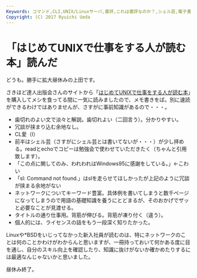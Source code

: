 ```yaml
---
Keywords: コマンド,CLI,UNIX/Linuxサーバ,書評,これは書評なのか？,シェル芸,電子書籍便利,頭の中だだ漏らし
Copyright: (C) 2017 Ryuichi Ueda
---
```


# 「はじめてUNIXで仕事をする人が読む本」読んだ
どうも。勝手に拡大昼休みの上田です。

さきほど達人出版会さんのサイトから「<a href="http://tatsu-zine.com/books/hajimete-unix-shigoto" target="_blank">はじめてUNIXで仕事をする人が読む本</a>」を購入してメシを食ってる間に一気に読みましたので、メモ書きをば。別に速読ができるわけではありませんが、さすがに事前知識があるので・・・。

<!--more-->

<ul>
 <li>歯切れのよい文で淡々と解説。歯切れよい（二回言う）。分かりやすい。</li>
 <li>冗談が挟まり込む余地なし。</li>
 <li>CL愛（I）</li>
 <li>前半はシェル芸（さすがにシェル芸とは書いてないが・・・）が少し拝める。readとechoでコピーは勉強会で使わせていただきたく（ちゃんと引用致します）。</li>
 <li>「この点に関してのみ、われわれはWindows95に感謝をしている。」←こわい</li>
 <li>「sl: Command not found.」はslを走らせてほしかったが上記のように冗談が挟まる余地がない</li>
 <li>ネットワークについてキーワード豊富。具体例を書いてしまうと数千ページになってしまうので用語の基礎知識を養うにとどまるが、そのおかげでザッと必要なことが見渡せる。</li>
 <li>タイトルの通り仕事用。背筋が伸びる。背筋が凍り付く（違う）。</li>
 <li>個人的には、ライセンスの話をもう一段深く知りたかった。</li>
</ul>

Linuxや*BSDをいじってなかった新入社員が読むのは、特にネットワークのことは何のことかわけがわからんと思いますが、一冊持っておいて何かある度に目を通し、自分のスキル向上を確認したり、知識に抜けがないか確かめたりするには最適なんじゃないかと思いました。


昼休み終了。
